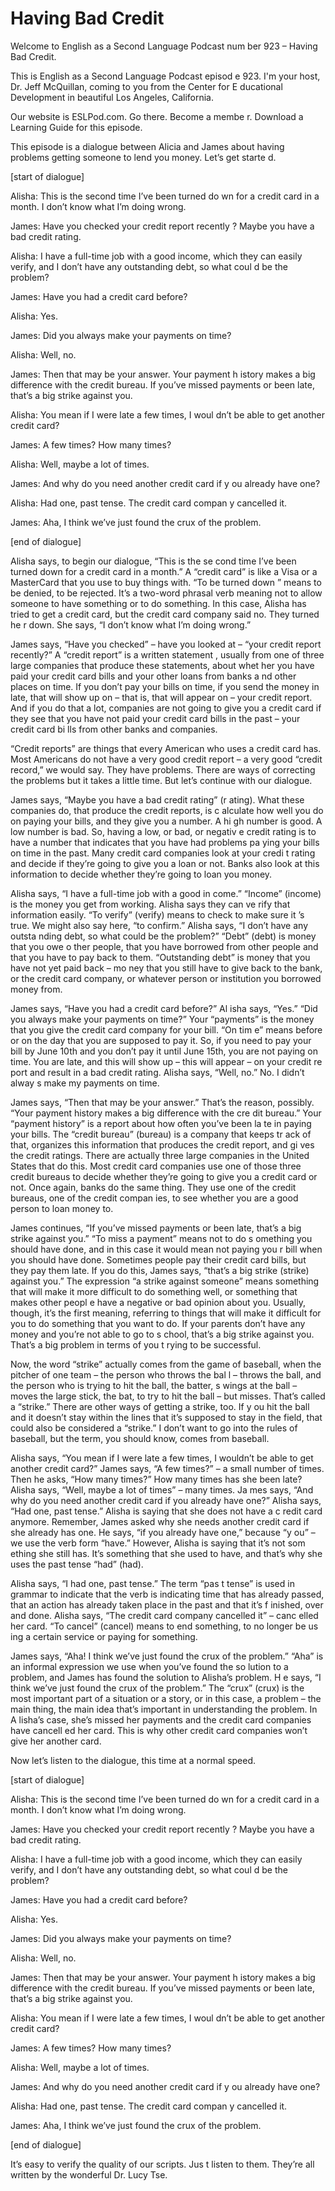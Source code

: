 # Having Bad Credit

Welcome to English as a Second Language Podcast num ber 923 – Having Bad Credit.

This is English as a Second Language Podcast episod e 923. I'm your host, Dr. Jeff McQuillan, coming to you from the Center for E ducational Development in beautiful Los Angeles, California.

Our website is ESLPod.com. Go there. Become a membe r. Download a Learning Guide for this episode.

This episode is a dialogue between Alicia and James  about having problems getting someone to lend you money. Let’s get starte d.

[start of dialogue]

Alisha: This is the second time I’ve been turned do wn for a credit card in a month. I don’t know what I’m doing wrong.

James: Have you checked your credit report recently ? Maybe you have a bad credit rating.

Alisha: I have a full-time job with a good income, which they can easily verify, and I don’t have any outstanding debt, so what coul d be the problem?

James: Have you had a credit card before?

Alisha: Yes.

James: Did you always make your payments on time?

Alisha: Well, no.

James: Then that may be your answer. Your payment h istory makes a big difference with the credit bureau. If you’ve missed  payments or been late, that’s a big strike against you.

Alisha: You mean if I were late a few times, I woul dn’t be able to get another credit card?

James: A few times? How many times?

 Alisha: Well, maybe a lot of times.

James: And why do you need another credit card if y ou already have one?

Alisha: Had one, past tense. The credit card compan y cancelled it.

James: Aha, I think we’ve just found the crux of the problem.

[end of dialogue]

Alisha says, to begin our dialogue, “This is the se cond time I’ve been turned down for a credit card in a month.” A “credit card”  is like a Visa or a MasterCard that you use to buy things with. “To be turned down ” means to be denied, to be rejected. It’s a two-word phrasal verb meaning not to allow someone to have something or to do something. In this case, Alisha has tried to get a credit card, but the credit card company said no. They turned he r down. She says, “I don’t know what I’m doing wrong.”

James says, “Have you checked” – have you looked at  – “your credit report recently?” A “credit report” is a written statement , usually from one of three large companies that produce these statements, about whet her you have paid your credit card bills and your other loans from banks a nd other places on time. If you don’t pay your bills on time, if you send the money  in late, that will show up on – that is, that will appear on – your credit report. And if you do that a lot, companies are not going to give you a credit card if they see  that you have not paid your credit card bills in the past – your credit card bi lls from other banks and companies.

“Credit reports” are things that every American who  uses a credit card has. Most Americans do not have a very good credit report – a  very good “credit record,” we would say. They have problems. There are ways of  correcting the problems but it takes a little time. But let’s continue with  our dialogue.

James says, “Maybe you have a bad credit rating” (r ating). What these companies do, that produce the credit reports, is c alculate how well you do on paying your bills, and they give you a number. A hi gh number is good. A low number is bad. So, having a low, or bad, or negativ e credit rating is to have a number that indicates that you have had problems pa ying your bills on time in the past. Many credit card companies look at your credi t rating and decide if they’re going to give you a loan or not. Banks also look at  this information to decide whether they’re going to loan you money.

 Alisha says, “I have a full-time job with a good in come.” “Income” (income) is the money you get from working. Alisha says they can ve rify that information easily. “To verify” (verify) means to check to make sure it ’s true. We might also say here, “to confirm.” Alisha says, “I don’t have any outsta nding debt, so what could be the problem?” “Debt” (debt) is money that you owe o ther people, that you have borrowed from other people and that you have to pay  back to them. “Outstanding debt” is money that you have not yet paid back – mo ney that you still have to give back to the bank, or the credit card company, or whatever person or institution you borrowed money from.

James says, “Have you had a credit card before?” Al isha says, “Yes.” “Did you always make your payments on time?” Your “payments”  is the money that you give the credit card company for your bill. “On tim e” means before or on the day that you are supposed to pay it. So, if you need to  pay your bill by June 10th and you don’t pay it until June  15th, you are not paying on time. You are late, and  this will show up – this will appear – on your credit re port and result in a bad credit rating. Alisha says, “Well, no.” No. I didn’t alway s make my payments on time.

James says, “Then that may be your answer.” That’s the reason, possibly. “Your payment history makes a big difference with the cre dit bureau.” Your “payment history” is a report about how often you’ve been la te in paying your bills. The “credit bureau” (bureau) is a company that keeps tr ack of that, organizes this information that produces the credit report, and gi ves the credit ratings. There are actually three large companies in the United States  that do this. Most credit card companies use one of those three credit bureaus to decide whether they’re going to give you a credit card or not. Once again, banks  do the same thing. They use one of the credit bureaus, one of the credit compan ies, to see whether you are a good person to loan money to.

James continues, “If you’ve missed payments or been  late, that’s a big strike against you.” “To miss a payment” means not to do s omething you should have done, and in this case it would mean not paying you r bill when you should have done. Sometimes people pay their credit card bills,  but they pay them late. If you do this, James says, “that’s a big strike (strike) against you.” The expression “a strike against someone” means something that will make it more difficult to do something well, or something that makes other peopl e have a negative or bad opinion about you. Usually, though, it’s the first meaning, referring to things that will make it difficult for you to do something that  you want to do. If your parents don’t have any money and you’re not able to go to s chool, that’s a big strike against you. That’s a big problem in terms of you t rying to be successful.

Now, the word “strike” actually comes from the game  of baseball, when the pitcher of one team – the person who throws the bal l – throws the ball, and the person who is trying to hit the ball, the batter, s wings at the ball – moves the large stick, the bat, to try to hit the ball – but misses. That’s called a “strike.” There are other ways of getting a strike, too. If y ou hit the ball and it doesn’t stay within the lines that it’s supposed to stay in the field, that could also be considered a “strike.” I don’t want to go into the rules of baseball, but the term, you should know, comes from baseball.

Alisha says, “You mean if I were late a few times, I wouldn’t be able to get another credit card?” James says, “A few times?” – a small number of times. Then he asks, “How many times?” How many times has she been late? Alisha says, “Well, maybe a lot of times” – many times. Ja mes says, “And why do you need another credit card if you already have one?” Alisha says, “Had one, past tense.” Alisha is saying that she does not have a c redit card anymore. Remember, James asked why she needs another credit card if she already has one. He says, “if you already have one,” because “y ou” – we use the verb form “have.” However, Alisha is saying that it’s not som ething she still has. It’s something that she used to have, and that’s why she  uses the past tense “had” (had).

Alisha says, “I had one, past tense.” The term “pas t tense” is used in grammar to indicate that the verb is indicating time that has already passed, that an action has already taken place in the past and that it’s f inished, over and done. Alisha says, “The credit card company cancelled it” – canc elled her card. “To cancel” (cancel) means to end something, to no longer be us ing a certain service or paying for something.

James says, “Aha! I think we’ve just found the crux  of the problem.” “Aha” is an informal expression we use when you’ve found the so lution to a problem, and James has found the solution to Alisha’s problem. H e says, “I think we’ve just found the crux of the problem.” The “crux” (crux) is the most important part of a situation or a story, or in this case, a problem – the main thing, the main idea that’s important in understanding the problem. In A lisha’s case, she’s missed her payments and the credit card companies have cancell ed her card. This is why other credit card companies won’t give her another card.

Now let’s listen to the dialogue, this time at a normal speed.

[start of dialogue]

Alisha: This is the second time I’ve been turned do wn for a credit card in a month. I don’t know what I’m doing wrong.

James: Have you checked your credit report recently ? Maybe you have a bad credit rating.

Alisha: I have a full-time job with a good income, which they can easily verify, and I don’t have any outstanding debt, so what coul d be the problem?

James: Have you had a credit card before?

Alisha: Yes.

James: Did you always make your payments on time?

Alisha: Well, no.

James: Then that may be your answer. Your payment h istory makes a big difference with the credit bureau. If you’ve missed  payments or been late, that’s a big strike against you.

Alisha: You mean if I were late a few times, I woul dn’t be able to get another credit card?

James: A few times? How many times?

Alisha: Well, maybe a lot of times.

James: And why do you need another credit card if y ou already have one?

Alisha: Had one, past tense. The credit card compan y cancelled it.

James: Aha, I think we’ve just found the crux of the problem.

[end of dialogue]

It’s easy to verify the quality of our scripts. Jus t listen to them. They’re all written by the wonderful Dr. Lucy Tse.



